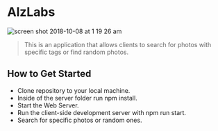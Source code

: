 # AlzLabs

![screen shot 2018-10-08 at 1 19 26 am](https://user-images.githubusercontent.com/28635782/46598233-4702b680-ca98-11e8-8c92-7a3826fa25c3.png)

> This is an application that allows clients to search for photos with specific tags or find random photos.

## How to Get Started
 - Clone repository to your local machine.
 - Inside of the server folder run npm install.
 - Start the Web Server.
 - Run the client-side development server with npm run start.
 - Search for specific photos or random ones.